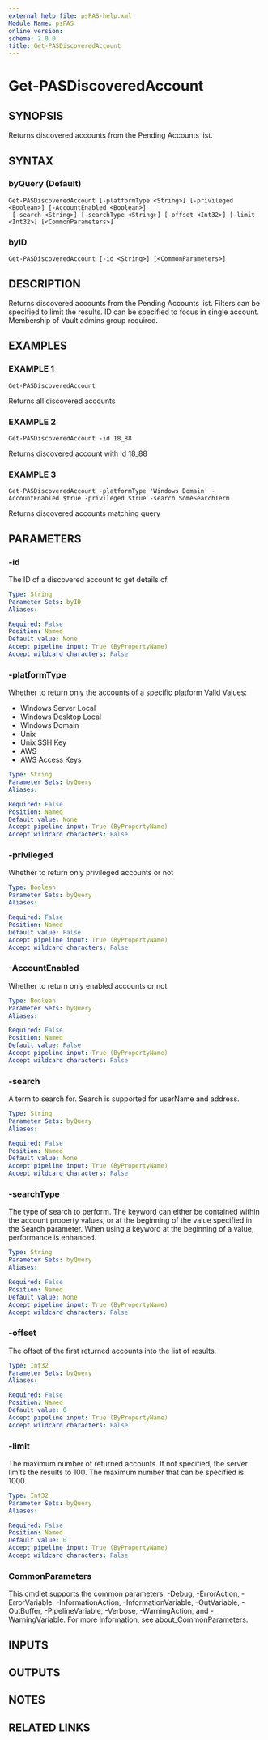 ```yaml
---
external help file: psPAS-help.xml
Module Name: psPAS
online version:
schema: 2.0.0
title: Get-PASDiscoveredAccount
---
```


# Get-PASDiscoveredAccount

## SYNOPSIS
Returns discovered accounts from the Pending Accounts list.

## SYNTAX

### byQuery (Default)
```
Get-PASDiscoveredAccount [-platformType <String>] [-privileged <Boolean>] [-AccountEnabled <Boolean>]
 [-search <String>] [-searchType <String>] [-offset <Int32>] [-limit <Int32>] [<CommonParameters>]
```

### byID
```
Get-PASDiscoveredAccount [-id <String>] [<CommonParameters>]
```

## DESCRIPTION
Returns discovered accounts from the Pending Accounts list.
Filters can be specified to limit the results.
ID can be specified to focus in single account.
Membership of Vault admins group required.

## EXAMPLES

### EXAMPLE 1
```
Get-PASDiscoveredAccount
```

Returns all discovered accounts

### EXAMPLE 2
```
Get-PASDiscoveredAccount -id 18_88
```

Returns discovered account with id 18_88

### EXAMPLE 3
```
Get-PASDiscoveredAccount -platformType 'Windows Domain' -AccountEnabled $true -privileged $true -search SomeSearchTerm
```

Returns discovered accounts matching query

## PARAMETERS

### -id
The ID of a discovered account to get details of.

```yaml
Type: String
Parameter Sets: byID
Aliases:

Required: False
Position: Named
Default value: None
Accept pipeline input: True (ByPropertyName)
Accept wildcard characters: False
```

### -platformType
Whether to return only the accounts of a specific platform
Valid Values:
- Windows Server Local
- Windows Desktop Local
- Windows Domain
- Unix
- Unix SSH Key
- AWS
- AWS Access Keys

```yaml
Type: String
Parameter Sets: byQuery
Aliases:

Required: False
Position: Named
Default value: None
Accept pipeline input: True (ByPropertyName)
Accept wildcard characters: False
```

### -privileged
Whether to return only privileged accounts or not

```yaml
Type: Boolean
Parameter Sets: byQuery
Aliases:

Required: False
Position: Named
Default value: False
Accept pipeline input: True (ByPropertyName)
Accept wildcard characters: False
```

### -AccountEnabled
Whether to return only enabled accounts or not

```yaml
Type: Boolean
Parameter Sets: byQuery
Aliases:

Required: False
Position: Named
Default value: False
Accept pipeline input: True (ByPropertyName)
Accept wildcard characters: False
```

### -search
A term to search for.
Search is supported for userName and address.

```yaml
Type: String
Parameter Sets: byQuery
Aliases:

Required: False
Position: Named
Default value: None
Accept pipeline input: True (ByPropertyName)
Accept wildcard characters: False
```

### -searchType
The type of search to perform.
The keyword can either be contained within the account property values,
or at the beginning of the value specified in the Search parameter.
When using a keyword at the beginning of a value, performance is enhanced.

```yaml
Type: String
Parameter Sets: byQuery
Aliases:

Required: False
Position: Named
Default value: None
Accept pipeline input: True (ByPropertyName)
Accept wildcard characters: False
```

### -offset
The offset of the first returned accounts into the list of results.

```yaml
Type: Int32
Parameter Sets: byQuery
Aliases:

Required: False
Position: Named
Default value: 0
Accept pipeline input: True (ByPropertyName)
Accept wildcard characters: False
```

### -limit
The maximum number of returned accounts.
If not specified, the server limits the results to 100.
The maximum number that can be specified is 1000.

```yaml
Type: Int32
Parameter Sets: byQuery
Aliases:

Required: False
Position: Named
Default value: 0
Accept pipeline input: True (ByPropertyName)
Accept wildcard characters: False
```

### CommonParameters
This cmdlet supports the common parameters: -Debug, -ErrorAction, -ErrorVariable, -InformationAction, -InformationVariable, -OutVariable, -OutBuffer, -PipelineVariable, -Verbose, -WarningAction, and -WarningVariable. For more information, see [about_CommonParameters](http://go.microsoft.com/fwlink/?LinkID=113216).

## INPUTS

## OUTPUTS

## NOTES

## RELATED LINKS
